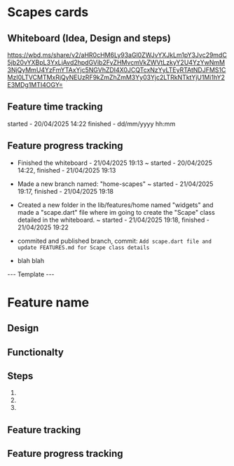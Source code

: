 # Scapes cards

## Whiteboard (Idea, Design and steps)
https://wbd.ms/share/v2/aHR0cHM6Ly93aGl0ZWJvYXJkLm1pY3Jvc29mdC5jb20vYXBpL3YxLjAvd2hpdGVib2FyZHMvcmVkZWVtLzkyY2U4YzYwNmM3NjQyMmU4YzFmYTAxYjc5NGVhZDI4X0JCQTcxNzYyLTEyRTAtNDJFMS1CMzI0LTVCMTMxRjQyNEUzRF9kZmZhZmM3Yy03Yjc2LTRkNTktYjU1Mi1hY2E3MDg1MTI4OGY=

## Feature time tracking
started - 20/04/2025 14:22
finished - dd/mm/yyyy hh:mm

## Feature progress tracking
- Finished the whiteboard - 21/04/2025 19:13
  ~ started - 20/04/2025 14:22, finished - 21/04/2025 19:13

- Made a new branch named: "home-scapes"
  ~ started - 21/04/2025 19:17, finished - 21/04/2025 19:18

- Created a new folder in the lib/features/home named "widgets"
  and made a "scape.dart" file where im going to create the "Scape" class
  detailed in the whiteboard.
  ~ started - 21/04/2025 19:18, finished - 21/04/2025 19:22

- commited and published branch, commit: `Add scape.dart file and update FEATURES.md for Scape class details`

- blah blah

--- Template ---
# Feature name

## Design


## Functionalty


## Steps
1. 
2. 
3. 

## Feature tracking

## Feature progress tracking